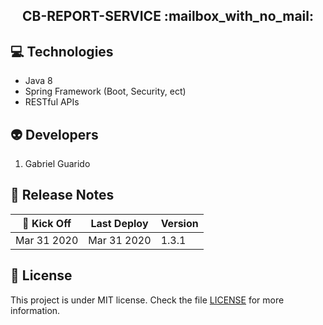 <h2 align="center">
  CB-REPORT-SERVICE :mailbox_with_no_mail:
</h2>

## :computer: Technologies
* Java 8
* Spring Framework (Boot, Security, ect)
* RESTful APIs

## :alien: Developers
1. Gabriel Guarido

## :calendar: Release Notes
| :rocket: Kick Off | Last Deploy | Version |
|---|---|---|
| Mar 31 2020 | Mar 31 2020 | 1.3.1 |

## :memo: License
This project is under MIT license. Check the file [LICENSE](LICENSE) for more information.
